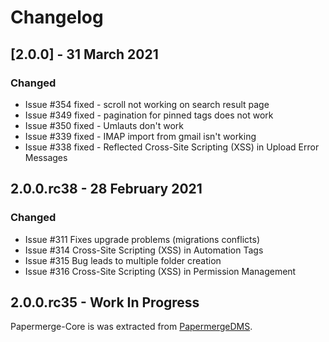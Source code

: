 # Changelog

## [2.0.0] - 31 March 2021

### Changed

- Issue #354 fixed - scroll not working on search result page
- Issue #349 fixed - pagination for pinned tags does not work
- Issue #350 fixed - Umlauts don't work
- Issue #339 fixed - IMAP import from gmail isn't working
- Issue #338 fixed - Reflected Cross-Site Scripting (XSS) in Upload Error Messages 

## 2.0.0.rc38 - 28 February 2021

### Changed

- Issue #311 Fixes upgrade problems (migrations conflicts)
- Issue #314 Cross-Site Scripting (XSS) in Automation Tags
- Issue #315 Bug leads to multiple folder creation 
- Issue #316 Cross-Site Scripting (XSS) in Permission Management


## 2.0.0.rc35 - Work In Progress

Papermerge-Core is was extracted from [PapermergeDMS](https://github.com/ciur/papermerge).

